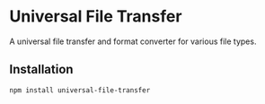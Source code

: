 # Universal File Transfer

A universal file transfer and format converter for various file types.

## Installation

```bash
npm install universal-file-transfer
